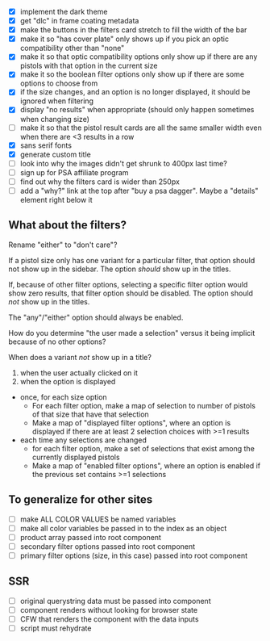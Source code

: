 - [x] implement the dark theme
- [x] get "dlc" in frame coating metadata
- [x] make the buttons in the filters card stretch to fill the width of the bar
- [x] make it so "has cover plate" only shows up if you pick an optic compatibility other than "none"
- [x] make it so that optic compatibility options only show up if there are any pistols with that option in the current size
- [x] make it so the boolean filter options only show up if there are some options to choose from
- [x] if the size changes, and an option is no longer displayed, it should be ignored when filtering
- [x] display "no results" when appropriate (should only happen sometimes when changing size)
- [ ] make it so that the pistol result cards are all the same smaller width even when there are <3 results in a row
- [x] sans serif fonts
- [x] generate custom title
- [ ] look into why the images didn't get shrunk to 400px last time?
- [ ] sign up for PSA affiliate program
- [ ] find out why the filters card is wider than 250px
- [ ] add a "why?" link at the top after "buy a psa dagger".  Maybe a "details" element right below it

## What about the filters?

Rename "either" to "don't care"?

If a pistol size only has one variant for a particular filter, that option should not show up in the sidebar.  The option *should* show up in the titles.

If, because of other filter options, selecting a specific filter option would show zero results, that filter option should be disabled.  The option should *not* show up in the titles.

The "any"/"either" option should always be enabled.

How do you determine "the user made a selection" versus it being implicit because of no other options?

When does a variant *not* show up in a title?
1. when the user actually clicked on it
2. when the option is displayed

- once, for each size option
	- For each filter option, make a map of selection to number of pistols of that size that have that selection
	- Make a map of "displayed filter options", where an option is displayed if there are at least 2 selection choices with >=1 results
- each time any selections are changed
	- for each filter option, make a set of selections that exist among the currently displayed pistols
	- Make a map of "enabled filter options", where an option is enabled if the previous set contains >=1 selections



## To generalize for other sites

- [ ] make ALL COLOR VALUES be named variables
- [ ] make all color variables be passed in to the index as an object
- [ ] product array passed into root component
- [ ] secondary filter options passed into root component
- [ ] primary filter options (size, in this case) passed into root component

## SSR

- [ ] original querystring data must be passed into component
- [ ] component renders without looking for browser state
- [ ] CFW that renders the component with the data inputs
- [ ] script must rehydrate
